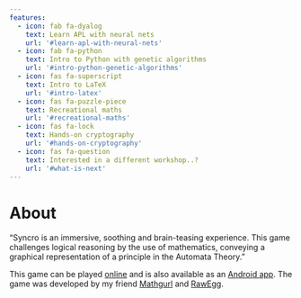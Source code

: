 ```yaml
---
features:
  - icon: fab fa-dyalog
    text: Learn APL with neural nets
    url: '#learn-apl-with-neural-nets'
  - icon: fab fa-python
    text: Intro to Python with genetic algorithms
    url: '#intro-python-genetic-algorithms'
  - icon: fas fa-superscript
    text: Intro to LaTeX
    url: '#intro-latex'
  - icon: fas fa-puzzle-piece
    text: Recreational maths
    url: '#recreational-maths'
  - icon: fas fa-lock
    text: Hands-on cryptography
    url: '#hands-on-cryptography'
  - icon: fas fa-question
    text: Interested in a different workshop..?
    url: '#what-is-next'
---
```


# About

“Syncro is an immersive, soothing and brain-teasing experience.
This game challenges logical reasoning by the use of mathematics, conveying a graphical representation of a principle in the Automata Theory.”

This game can be played [online][syncro-online] and is also available as an [Android app][syncro-android].
The game was developed by my friend [Mathgurl][mathgurl] and [RawEgg][rawegg].

[syncro-online]: https://rawegg.itch.io/syncro
[syncro-android]: https://play.google.com/store/apps/details?id=com.RawEgg.Syncro
[mathgurl]: https://www.youtube.com/channel/UC5RV_s1Jh-jQI4HfexEIb2Q
[rawegg]: https://rawegg.itch.io/
